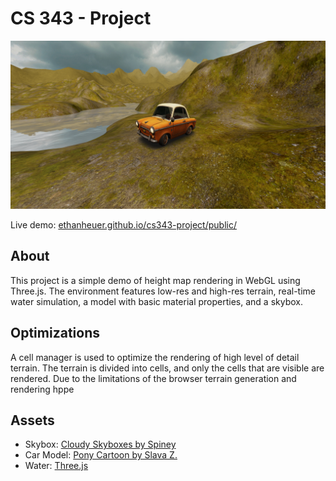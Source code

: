 # CS 343 - Project

![Demo](demo/full.png)

Live demo: [ethanheuer.github.io/cs343-project/public/](https://ethanheuer.github.io/cs343-project/public/)

## About

This project is a simple demo of height map rendering in WebGL using Three.js. The environment features low-res and high-res terrain, real-time water simulation, a model with basic material properties, and a skybox.

## Optimizations

A cell manager is used to optimize the rendering of high level of detail terrain. The terrain is divided into cells, and only the cells that are visible are rendered. Due to the limitations of the browser terrain generation and rendering hppe

## Assets

- Skybox: [Cloudy Skyboxes by Spiney](https://opengameart.org/content/cloudy-skyboxes)
- Car Model: [Pony Cartoon by Slava Z.](https://sketchfab.com/3d-models/pony-cartoon-885d9f60b3a9429bb4077cfac5653cf9)
- Water: [Three.js](https://github.com/mrdoob/three.js/tree/master/examples/textures)
